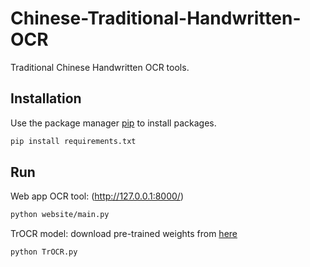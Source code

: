 # Chinese-Traditional-Handwritten-OCR

Traditional Chinese Handwritten OCR tools.

## Installation

Use the package manager [pip](https://pip.pypa.io/en/stable/) to install packages.

```bash
pip install requirements.txt
```

## Run

Web app OCR tool: (http://127.0.0.1:8000/)
```bash
python website/main.py
```

TrOCR model: download pre-trained weights from [here](https://drive.google.com/drive/folders/1xycqMmZI9Pw5URtHcE6sXNutK6bY-IG7?usp=sharing)
```bash
python TrOCR.py
```

